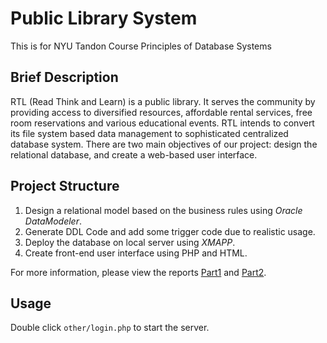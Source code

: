 # **Public Library System**

This is for NYU Tandon Course Principles of Database Systems

## Brief Description

RTL (Read Think and Learn) is a public library. It serves the community by providing access to diversified resources, affordable rental services, free room reservations and various educational events. RTL intends to convert its file system based data management to sophisticated centralized database system. There are two main objectives of our project: design the relational database, and create a web-based user interface.

## Project Structure

1. Design a relational model based on the business rules using *Oracle DataModeler*.
2. Generate DDL Code and add some trigger code due to realistic usage.
3. Deploy the database on local server using *XMAPP*.
4. Create front-end user interface using PHP and HTML.

For more information, please view the reports [Part1](Report_Part1.pdf) and [Part2](Report_Part2.pdf).

## Usage

Double click ```other/login.php``` to start the server.

